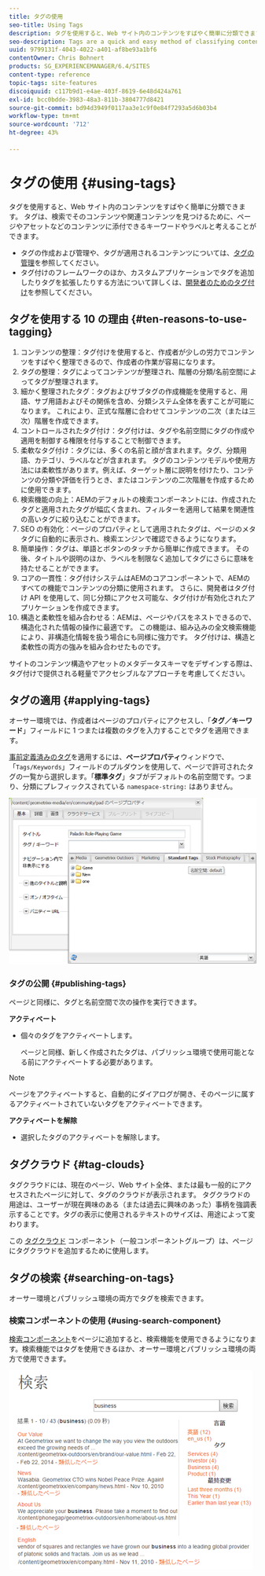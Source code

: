 ```yaml
---
title: タグの使用
seo-title: Using Tags
description: タグを使用すると、Web サイト内のコンテンツをすばやく簡単に分類できます。 タグは、検索でそのコンテンツや関連コンテンツを見つけるために、ページやアセットなどのコンテンツに添付できるキーワードやラベルと考えることができます。
seo-description: Tags are a quick and easy method of classifying content within a website. Tags may be thought of as keywords or labels that can be attached to a page, an asset, or other content to enable searches to find that content and related content.
uuid: 9799131f-4043-4022-a401-af8be93a1bf6
contentOwner: Chris Bohnert
products: SG_EXPERIENCEMANAGER/6.4/SITES
content-type: reference
topic-tags: site-features
discoiquuid: c117b9d1-e4ae-403f-8619-6e48d424a761
exl-id: bcc0bdde-3983-48a3-811b-3804777d8421
source-git-commit: bd94d3949f0117aa3e1c9f0e84f7293a5d6b03b4
workflow-type: tm+mt
source-wordcount: '712'
ht-degree: 43%

---
```


# タグの使用 {#using-tags}

タグを使用すると、Web サイト内のコンテンツをすばやく簡単に分類できます。 タグは、検索でそのコンテンツや関連コンテンツを見つけるために、ページやアセットなどのコンテンツに添付できるキーワードやラベルと考えることができます。

* タグの作成および管理や、タグが適用されるコンテンツについては、[タグの管理](/help/sites-administering/tags.md)を参照してください。
* タグ付けのフレームワークのほか、カスタムアプリケーションでタグを追加したりタグを拡張したりする方法について詳しくは、[開発者のためのタグ付け](/help/sites-developing/tags.md)を参照してください。

## タグを使用する 10 の理由 {#ten-reasons-to-use-tagging}

1. コンテンツの整理：タグ付けを使用すると、作成者が少しの労力でコンテンツをすばやく整理できるので、作成者の作業が容易になります。
1. タグの整理：タグによってコンテンツが整理され、階層の分類/名前空間によってタグが整理されます。
1. 細かく整理されたタグ：タグおよびサブタグの作成機能を使用すると、用語、サブ用語およびその関係を含め、分類システム全体を表すことが可能になります。 これにより、正式な階層に合わせてコンテンツの二次（または三次）階層を作成できます。
1. コントロールされたタグ付け：タグ付けは、タグや名前空間にタグの作成や適用を制御する権限を付与することで制御できます。
1. 柔軟なタグ付け：タグには、多くの名前と顔が含まれます。タグ、分類用語、カテゴリ、ラベルなどが含まれます。 タグのコンテンツモデルや使用方法には柔軟性があります。例えば、ターゲット層に説明を付けたり、コンテンツの分類や評価を行うとき、またはコンテンツの二次階層を作成するために使用できます。
1. 検索機能の向上：AEMのデフォルトの検索コンポーネントには、作成されたタグと適用されたタグが幅広く含まれ、フィルターを適用して結果を関連性の高いタグに絞り込むことができます。
1. SEO の有効化：ページのプロパティとして適用されたタグは、ページのメタタグに自動的に表示され、検索エンジンで確認できるようになります。
1. 簡単操作：タグは、単語とボタンのタッチから簡単に作成できます。 その後、タイトルや説明のほか、ラベルを制限なく追加してタグにさらに意味を持たせることができます。
1. コアの一貫性：タグ付けシステムはAEMのコアコンポーネントで、AEMのすべての機能でコンテンツの分類に使用されます。 さらに、開発者はタグ付け API を使用して、同じ分類にアクセス可能な、タグ付けが有効化されたアプリケーションを作成できます。
1. 構造と柔軟性を組み合わせる：AEMは、ページやパスをネストできるので、構造化された情報の操作に最適です。 この機能は、組み込みの全文検索機能により、非構造化情報を扱う場合にも同様に強力です。 タグ付けは、構造と柔軟性の両方の強みを組み合わせたものです。

サイトのコンテンツ構造やアセットのメタデータスキーマをデザインする際は、タグ付けで提供される軽量でアクセシブルなアプローチを考慮してください。

## タグの適用 {#applying-tags}

オーサー環境では、作成者はページのプロパティにアクセスし、「**タグ／キーワード**」フィールドに 1 つまたは複数のタグを入力することでタグを適用できます。

[事前定義済みのタグ](/help/sites-administering/tags.md)を適用するには、**ページプロパティ**&#x200B;ウィンドウで、「`Tags/Keywords`」フィールドのプルダウンを使用して、ページで許可されたタグの一覧から選択します。「**標準タグ**」タブがデフォルトの名前空間です。つまり、分類にプレフィックスされている `namespace-string:` はありません。

![chlimage_1-2](assets/chlimage_1-2.png)

### タグの公開 {#publishing-tags}

ページと同様に、タグと名前空間で次の操作を実行できます。

**アクティベート**

* 個々のタグをアクティベートします。

   ページと同様、新しく作成されたタグは、パブリッシュ環境で使用可能となる前にアクティベートする必要があります。

>[!NOTE]
>
>ページをアクティベートすると、自動的にダイアログが開き、そのページに属するアクティベートされていないタグをアクティベートできます。

**アクティベートを解除**

* 選択したタグのアクティベートを解除します。

## タグクラウド {#tag-clouds}

タグクラウドには、現在のページ、Web サイト全体、または最も一般的にアクセスされたページに対して、タグのクラウドが表示されます。 タグクラウドの用途は、ユーザーが現在興味のある（または過去に興味のあった）事柄を強調表示することです。タグの表示に使用されるテキストのサイズは、用途によって変わります。

この [タグクラウド](/help/sites-classic-ui-authoring/classic-page-author-edit-mode.md#tag-cloud) コンポーネント（一般コンポーネントグループ）は、ページにタグクラウドを追加するために使用します。

## タグの検索 {#searching-on-tags}

オーサー環境とパブリッシュ環境の両方でタグを検索できます。

### 検索コンポーネントの使用 {#using-search-component}

[検索コンポーネント](/help/sites-classic-ui-authoring/classic-page-author-edit-mode.md#search)をページに追加すると、検索機能を使用できるようになります。検索機能ではタグを使用できるほか、オーサー環境とパブリッシュ環境の両方で使用できます。

![chlimage_1-3](assets/chlimage_1-3.png)
